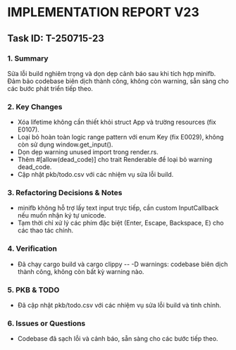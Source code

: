 # IMPLEMENTATION REPORT V23

## Task ID: T-250715-23

### 1. Summary
Sửa lỗi build nghiêm trọng và dọn dẹp cảnh báo sau khi tích hợp minifb. Đảm bảo codebase biên dịch thành công, không còn warning, sẵn sàng cho các bước phát triển tiếp theo.

### 2. Key Changes
- Xóa lifetime không cần thiết khỏi struct App và trường resources (fix E0107).
- Loại bỏ hoàn toàn logic range pattern với enum Key (fix E0029), không còn sử dụng window.get_input().
- Dọn dẹp warning unused import trong render.rs.
- Thêm #[allow(dead_code)] cho trait Renderable để loại bỏ warning dead_code.
- Cập nhật pkb/todo.csv với các nhiệm vụ sửa lỗi build.

### 3. Refactoring Decisions & Notes
- minifb không hỗ trợ lấy text input trực tiếp, cần custom InputCallback nếu muốn nhận ký tự unicode.
- Tạm thời chỉ xử lý các phím đặc biệt (Enter, Escape, Backspace, E) cho các thao tác chính.

### 4. Verification
- Đã chạy cargo build và cargo clippy -- -D warnings: codebase biên dịch thành công, không còn bất kỳ warning nào.

### 5. PKB & TODO
- Đã cập nhật pkb/todo.csv với các nhiệm vụ sửa lỗi build và tinh chỉnh.

### 6. Issues or Questions
- Codebase đã sạch lỗi và cảnh báo, sẵn sàng cho các bước tiếp theo. 